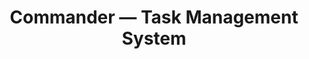 ---
title: "Commander — Task Management System"
summary: "A powerful command-line inspired task management and productivity platform that combines terminal efficiency with modern UI design."
category: "Productivity"
role: "Full-Stack Developer"
timeline: "4 months"
heroImage: "/images/projects/signal-ledger.svg"
heroAlt: "Commander task management interface"
impact: "Ideation"
tags:
  - Productivity
  - Command Line
  - Task Management
  - React
  - Electron
  - TypeScript
metrics:
  - label: "Interface"
    value: "CLI/GUI"
    hint: "Hybrid command interface"
  - label: "Platform"
    value: "Desktop"
    hint: "Cross-platform app"
  - label: "Focus"
    value: "Efficiency"
    hint: "Developer productivity"
problem: "Traditional task management tools are either too simple for complex workflows or too complex for quick task entry. Commander bridges this gap with a command-line inspired interface."
roleDetail: "Developing a hybrid task management system that combines the speed of command-line interfaces with the clarity of modern graphical interfaces."
process:
  - title: "Command Interface"
    description: "Building an intuitive command-line style interface that allows rapid task creation, organization, and management."
  - title: "Visual Dashboard"
    description: "Creating complementary visual interfaces for task overview, project management, and progress tracking."
  - title: "Productivity Features"
    description: "Implementing advanced features like task dependencies, time tracking, and workflow automation."
outcomes:
  - "Developed hybrid CLI/GUI interface for efficient task management."
  - "Created flexible project organization and dependency systems."
  - "Built cross-platform desktop application with Electron."
reflection: "The best productivity tools feel invisible - they enhance workflow without getting in the way. Commander aims to make task management as fast as thought."
---